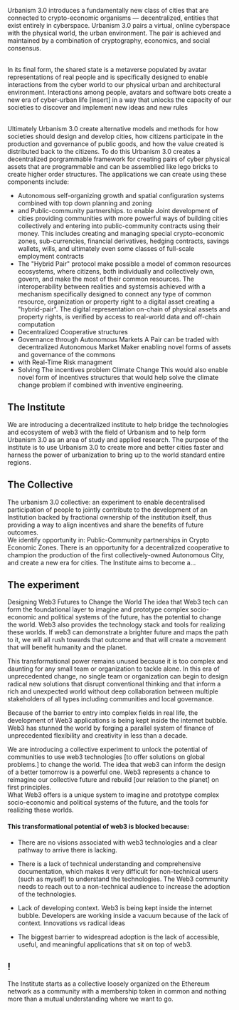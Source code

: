 
Urbanism 3.0 introduces a fundamentally new class of cities that are connected to crypto-economic organisms — decentralized, entities that exist entirely in cyberspace. Urbanism 3.0 pairs a virtual, online cyberspace with the physical world, the urban environment. The pair is achieved and maintained by a combination of cryptography, economics, and social consensus.<br><br>

In its final form, the shared state is a metaverse populated by avatar representations of real people and is specifically designed to enable interactions from the cyber world to our physical urban and architectural environment. Interactions among people, avatars and software bots create a new era of cyber-urban life [insert] in a way that unlocks the capacity of our societies to discover and implement new ideas and new rules<br><br>

Ultimately Urbanism 3.0 create alternative models and methods for how societies should design and develop cities, how citizens participate in the production and governance of public goods, and how the value created is distributed back to the citizens.
To do this Urbanism 3.0 creates a decentralized porgrammable framework for creating pairs of cyber physical assets that are programmable and can be assemblied like lego bricks to create higher order structures. The applications we can create using these  components include: 
* Autonomous self-organizing growth and spatial configuration systems combined with top down planning and zoning
* and Public-community partnerships.
to enable Joint development of cities providing communities with more powerful ways of building cities collectively and entering into public-community contracts using their money. This includes creating and managing special crypto-economic zones, sub-currencies, financial derivatives, hedging contracts, savings wallets, wills, and ultimately even some classes of full-scale employment contracts
* The "Hybrid Pair" protocol make possible a model of common resources ecosystems, where citizens, both individually and collectively own, govern, and make the most of their common resources. The interoperability between realities and systemsis achieved with a mechanism specifically designed to connect any type of common resource, organization or property right to a digital asset creating a "hybrid-pair". The digital representation on-chain of physical assets and property rights, is verified by access to real-world data and off-chain computation<br>
* Decentralized Cooperative structures 
* Governance through Autonomous Markets
A Pair can be traded with decentralized Autonomous Market Maker enabling novel forms of assets and governance of the commons
*  with Real-Time Risk managment 
* Solving The incentives problem Climate Change 
This would also enable novel form of incentives structures that would help solve the climate change problem if combined with inventive engineering.

## The Institute
We are introducing a decentralized institute to help bridge the technologies and ecosystem of web3 with the field of Urbanism and to help form Urbanism 3.0 as an area of study and applied research. The purpose of the institute is to use Urbanism 3.0 to create more and better cities faster and harness the power of urbanization to bring up to the world standard entire regions.<br>

## The Collective
The urbanism 3.0 collective: an experiment to enable decentralised participation  of people to jointly contribute to the development of an Institution backed by fractional ownership of the institution itself, thus providing a way to align incentives and share the benefits of future outcomes.<br>
We identify opportunity in:
Public-Community partnerships in Crypto Economic Zones. There is an opportunity for a decentralized cooperative to champion the production of the first collectively-owned Autonomous City, and create a new era for cities. The Institute aims to become a...



## The experiment
Designing Web3 Futures to Change the World
The idea that Web3 tech can form the foundational layer to imagine and prototype complex socio-economic and political systems of the future, has the potential to change the world.  Web3 also provides the technology stack and tools for realizing these worlds.  If web3 can demonstrate a brighter future and maps the path to it, we will all rush towards that outcome and that will create a movement that will benefit humanity and the planet.<br>

This transformational power remains unused because it is too complex and daunting for any small team or organization to tackle alone. In this era of unprecedented change, no single team or organization can begin to design radical new solutions that disrupt conventional thinking and that inform a rich and unexpected world without deep collaboration between multiple stakeholders of all types including communities and local governance.<br>

Because of the barrier to entry into complex fields in real life, the development of Web3 applications is being kept inside the internet bubble. Web3 has stunned the world by forging a parallel system of finance of unprecedented flexibility and creativity in less than a decade.<br>


We are introducing a collective experiment to unlock the potential of communities to use web3 technologies [to offer solutions on global problems.] to change the world. The idea that web3 can inform the design of a better tomorrow is a powerful one. Web3 represents a chance to reimagine our collective future and rebuild [our relation to the planet] on first principles. <br>
What Web3 offers is a unique system to imagine and prototype complex socio-economic and political systems of the future,  and the tools for realizing these worlds. <br>
#### This transformational potential of web3 is blocked because:
* There are no visions associated with web3 technologies and a clear pathway to arrive there is lacking. <br>
* There is a lack of technical understanding and comprehensive documentation, which makes it very difficult for non-technical users (such as myself) to understand the technologies. The Web3 community needs to reach out to a non-technical audience to increase the adoption of the technologies.

* Lack of developing context. Web3 is being kept inside the internet bubble. Developers are working inside a vacuum because of the lack of context.
Innovations vs radical ideas
* The biggest barrier to widespread adoption is the lack of accessible, useful, and meaningful applications that sit on top of web3.






## !
The Institute starts as a collective loosely organized on the Ethereum network as a community with a membership token in common and nothing more than a mutual understanding where we want to go.<br>
